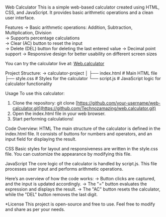Web Calculator
This is a simple web-based calculator created using HTML, CSS, and JavaScript. 
It provides basic arithmetic operations and a clean user interface.

Features
-> Basic arithmetic operations: Addition, Subtraction, Multiplication, Division <br>
-> Supports percentage calculations <br>
-> Clear (AC) button to reset the input <br>
-> Delete (DEL) button for deleting the last entered value
-> Decimal point support
-> Responsive design for better usability on different screen sizes

You can try the calculator live at: [Web.calculator](technozamazing.github.io/web.portfolio/calculator.html)

Project Structure:
-> calculator-project
   │
   ├── index.html     # Main HTML file
   ├── style.css      # Styles for the calculator
   └── script.js      # JavaScript logic for calculator functionality

Usage
To use this calculator:
1. Clone the repository:
   git clone [https://github.com/your-username/web-calculator.git](https://github.com/Technozamazing/web.calculator.git)
2. Open the index.html file in your web browser.
3. Start performing calculations!


Code Overview:
HTML
The main structure of the calculator is defined in the index.html file. It consists of buttons for numbers and operators, and an input field for displaying the result.

CSS
Basic styles for layout and responsiveness are written in the style.css file. You can customize the appearance by modifying this file.

JavaScript
The core logic of the calculator is handled by script.js. This file processes user input and performs arithmetic operations.


Here’s an overview of how the code works:
-> Button clicks are captured, and the input is updated accordingly.
-> The "=" button evaluates the expression and displays the result.
-> The "AC" button resets the calculator, while the "DEL" button removes the last digit.

*License
 This project is open-source and free to use. Feel free to modify and share as per your needs.
